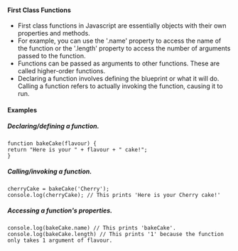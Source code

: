 #### First Class Functions

- First class functions in Javascript are essentially objects with their own properties and methods.
- For example, you can use the '.name' property to access the name of the function or the '.length' property to access the number of arguments passed to the function.
- Functions can be passed as arguments to other functions. These are called higher-order functions.
- Declaring a function involves defining the blueprint or what it will do. Calling a function refers to actually invoking the function, causing it to run.

#### Examples


##### Declaring/defining a function.
```
function bakeCake(flavour) {
return "Here is your " + flavour + " cake!";
}
```

##### Calling/invoking a function.

```
cherryCake = bakeCake('Cherry');
console.log(cherryCake); // This prints 'Here is your Cherry cake!'
```

##### Accessing a function's properties.

```
console.log(bakeCake.name) // This prints 'bakeCake'.
console.log(bakeCake.length) // This prints '1' because the function only takes 1 argument of flavour.
```



